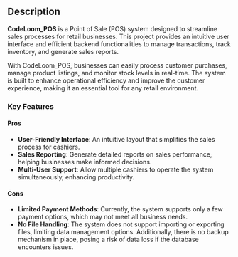 ## Description

**CodeLoom_POS** is a Point of Sale (POS) system designed to streamline sales processes for retail businesses. This project provides an intuitive user interface and efficient backend functionalities to manage transactions, track inventory, and generate sales reports.

With CodeLoom_POS, businesses can easily process customer purchases, manage product listings, and monitor stock levels in real-time. The system is built to enhance operational efficiency and improve the customer experience, making it an essential tool for any retail environment.

### Key Features

#### Pros

- **User-Friendly Interface**: An intuitive layout that simplifies the sales process for cashiers.
- **Sales Reporting**: Generate detailed reports on sales performance, helping businesses make informed decisions.
- **Multi-User Support**: Allow multiple cashiers to operate the system simultaneously, enhancing productivity.

#### Cons

- **Limited Payment Methods**: Currently, the system supports only a few payment options, which may not meet all business needs.
- **No File Handling**: The system does not support importing or exporting files, limiting data management options. Additionally, there is no backup mechanism in place, posing a risk of data loss if the database encounters issues.
